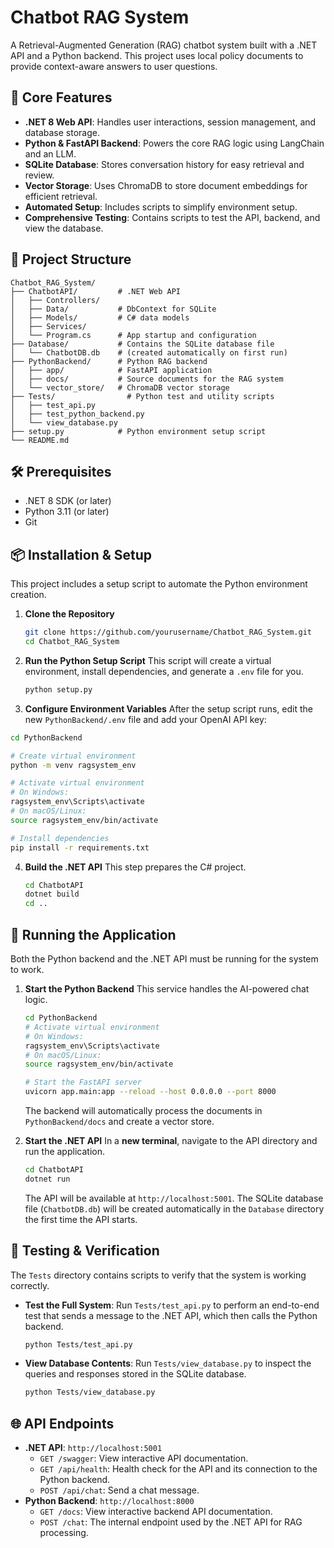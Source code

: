 # Chatbot RAG System

A Retrieval-Augmented Generation (RAG) chatbot system built with a .NET API and a Python backend. This project uses local policy documents to provide context-aware answers to user questions.

## 🚀 Core Features

-   **.NET 8 Web API**: Handles user interactions, session management, and database storage.
-   **Python & FastAPI Backend**: Powers the core RAG logic using LangChain and an LLM.
-   **SQLite Database**: Stores conversation history for easy retrieval and review.
-   **Vector Storage**: Uses ChromaDB to store document embeddings for efficient retrieval.
-   **Automated Setup**: Includes scripts to simplify environment setup.
-   **Comprehensive Testing**: Contains scripts to test the API, backend, and view the database.

## 📁 Project Structure

```
Chatbot_RAG_System/
├── ChatbotAPI/         # .NET Web API
│   ├── Controllers/
│   ├── Data/           # DbContext for SQLite
│   ├── Models/         # C# data models
│   ├── Services/
│   └── Program.cs      # App startup and configuration
├── Database/           # Contains the SQLite database file
│   └── ChatbotDB.db    # (created automatically on first run)
├── PythonBackend/      # Python RAG backend
│   ├── app/            # FastAPI application
│   ├── docs/           # Source documents for the RAG system
│   └── vector_store/   # ChromaDB vector storage
├── Tests/                # Python test and utility scripts
│   ├── test_api.py
│   ├── test_python_backend.py
│   └── view_database.py
├── setup.py            # Python environment setup script
└── README.md
```

## 🛠️ Prerequisites

-   .NET 8 SDK (or later)
-   Python 3.11 (or later)
-   Git

## 📦 Installation & Setup

This project includes a setup script to automate the Python environment creation.

1.  **Clone the Repository**
    ```bash
    git clone https://github.com/yourusername/Chatbot_RAG_System.git
    cd Chatbot_RAG_System
    ```

2.  **Run the Python Setup Script**
    This script will create a virtual environment, install dependencies, and generate a `.env` file for you.

    ```bash
    python setup.py
    ```

3.  **Configure Environment Variables**
    After the setup script runs, edit the new `PythonBackend/.env` file and add your OpenAI API key:

```bash
cd PythonBackend

# Create virtual environment
python -m venv ragsystem_env

# Activate virtual environment
# On Windows:
ragsystem_env\Scripts\activate
# On macOS/Linux:
source ragsystem_env/bin/activate

# Install dependencies
pip install -r requirements.txt
```

4.  **Build the .NET API**
    This step prepares the C# project.

    ```bash
    cd ChatbotAPI
    dotnet build
    cd ..
    ```

## 🚀 Running the Application

Both the Python backend and the .NET API must be running for the system to work.

1.  **Start the Python Backend**
    This service handles the AI-powered chat logic.

    ```bash
    cd PythonBackend
    # Activate virtual environment
    # On Windows:
    ragsystem_env\Scripts\activate
    # On macOS/Linux:
    source ragsystem_env/bin/activate

    # Start the FastAPI server
    uvicorn app.main:app --reload --host 0.0.0.0 --port 8000
    ```
    The backend will automatically process the documents in `PythonBackend/docs` and create a vector store.

2.  **Start the .NET API**
    In a **new terminal**, navigate to the API directory and run the application.

    ```bash
    cd ChatbotAPI
    dotnet run
    ```
    The API will be available at `http://localhost:5001`. The SQLite database file (`ChatbotDB.db`) will be created automatically in the `Database` directory the first time the API starts.

## 🧪 Testing & Verification

The `Tests` directory contains scripts to verify that the system is working correctly.

-   **Test the Full System**:
    Run `Tests/test_api.py` to perform an end-to-end test that sends a message to the .NET API, which then calls the Python backend.
    ```bash
    python Tests/test_api.py
    ```

-   **View Database Contents**:
    Run `Tests/view_database.py` to inspect the queries and responses stored in the SQLite database.
    ```bash
    python Tests/view_database.py
    ```

## 🌐 API Endpoints

-   **.NET API**: `http://localhost:5001`
    -   `GET /swagger`: View interactive API documentation.
    -   `GET /api/health`: Health check for the API and its connection to the Python backend.
    -   `POST /api/chat`: Send a chat message.
-   **Python Backend**: `http://localhost:8000`
    -   `GET /docs`: View interactive backend API documentation.
    -   `POST /chat`: The internal endpoint used by the .NET API for RAG processing. 